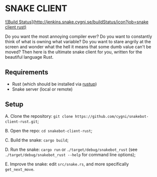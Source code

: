 # SNAKE CLIENT

[![Build Status](http://jenkins.snake.cygni.se/buildStatus/icon?job=snake client rust)](http://jenkins.snake.cygni.se/job/snake%20client%20rust/)

Do you want the most annoying compiler ever?
Do you want to constantly think of what is owning what variable?
Do you want to stare angrily at the screen and wonder what the hell it means that some dumb value can't be moved?
Then here is the ultimate snake client for you, written for the beautiful language Rust.

## Requirements

* Rust (which should be installed via [rustup](https://github.com/rust-lang-nursery/rustup.rs))
* Snake server (local or remote)

## Setup

A. Clone the repository: `git clone https://github.com/cygni/snakebot-client-rust.git`;

B. Open the repo: `cd snakebot-client-rust`;

C. Build the snake: `cargo build`;

D. Run the snake: `cargo run` or `./target/debug/snakebot_rust` (see `./target/debug/snakebot_rust --help` for command line options);

E. Improve the snake: edit `src/snake.rs`, and more specifically `get_next_move`.

